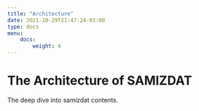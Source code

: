 ```yaml
---
title: "Architecture"
date: 2021-10-29T21:47:24-03:00
type: docs
menu:
    docs:
        weight: 4
---
```


# The Architecture of SAMIZDAT

The deep dive into samizdat contents.
